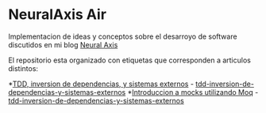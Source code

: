 NeuralAxis Air
============

Implementacion de ideas y conceptos sobre el desarroyo de software discutidos en mi blog [Neural Axis](http://blog.neuralaxis.net/)


El repositorio esta organizado con etiquetas que corresponden a articulos distintos:

*[TDD, inversion de dependencias, y sistemas externos](http://blog.neuralaxis.net/tdd-inversion-de-dependencias-y-sistemas-externos/) - [tdd-inversion-de-dependencias-y-sistemas-externos](https://github.com/neuralaxis/NeuralAxisAir/tree/tdd-inversion-de-dependencias-y-sistemas-externos)
*[Introduccion a mocks utilizando Moq](http://blog.neuralaxis.net/introduccion-a-moq/) - [tdd-inversion-de-dependencias-y-sistemas-externos](https://github.com/neuralaxis/NeuralAxisAir/tree/introduccion-a-moq)

